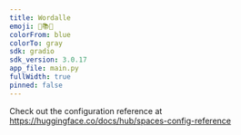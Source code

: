 ```yaml
---
title: Wordalle
emoji: 🥑📚🥑
colorFrom: blue
colorTo: gray
sdk: gradio
sdk_version: 3.0.17
app_file: main.py
fullWidth: true
pinned: false
---
```


Check out the configuration reference at https://huggingface.co/docs/hub/spaces-config-reference
